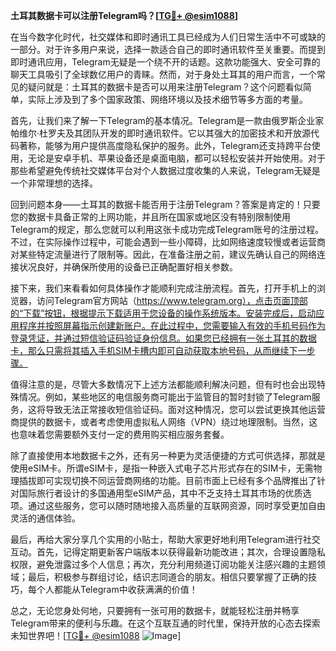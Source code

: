 **土耳其数据卡可以注册Telegram吗？[[TG💪+ @esim1088](https://t.me/s/esim1088)]**

在当今数字化时代，社交媒体和即时通讯工具已经成为人们日常生活中不可或缺的一部分。对于许多用户来说，选择一款适合自己的即时通讯软件至关重要。而提到即时通讯应用，Telegram无疑是一个绕不开的话题。这款功能强大、安全可靠的聊天工具吸引了全球数亿用户的青睐。然而，对于身处土耳其的用户而言，一个常见的疑问就是：土耳其的数据卡是否可以用来注册Telegram？这个问题看似简单，实际上涉及到了多个国家政策、网络环境以及技术细节等多方面的考量。

首先，让我们来了解一下Telegram的基本情况。Telegram是一款由俄罗斯企业家帕维尔·杜罗夫及其团队开发的即时通讯软件。它以其强大的加密技术和开放源代码著称，能够为用户提供高度隐私保护的服务。此外，Telegram还支持跨平台使用，无论是安卓手机、苹果设备还是桌面电脑，都可以轻松安装并开始使用。对于那些希望避免传统社交媒体平台对个人数据过度收集的人来说，Telegram无疑是一个非常理想的选择。

回到问题本身——土耳其的数据卡能否用于注册Telegram？答案是肯定的！只要您的数据卡具备正常的上网功能，并且所在国家或地区没有特别限制使用Telegram的规定，那么您就可以利用这张卡成功完成Telegram账号的注册过程。不过，在实际操作过程中，可能会遇到一些小障碍，比如网络速度较慢或者运营商对某些特定流量进行了限制等。因此，在准备注册之前，建议先确认自己的网络连接状况良好，并确保所使用的设备已正确配置好相关参数。

接下来，我们来看看如何具体操作才能顺利完成注册流程。首先，打开手机上的浏览器，访问Telegram官方网站（https://www.telegram.org），点击页面顶部的“下载”按钮，根据提示下载适用于您设备的操作系统版本。安装完成后，启动应用程序并按照屏幕指示创建新账户。在此过程中，您需要输入有效的手机号码作为登录凭证，并通过短信验证码验证身份信息。如果您已经拥有一张土耳其的数据卡，那么只需将其插入手机SIM卡槽内即可自动获取本地号码，从而继续下一步骤。

值得注意的是，尽管大多数情况下上述方法都能顺利解决问题，但有时也会出现特殊情况。例如，某些地区的电信服务商可能出于监管目的暂时封锁了Telegram服务，这将导致无法正常接收短信验证码。面对这种情况，您可以尝试更换其他运营商提供的数据卡，或者考虑使用虚拟私人网络（VPN）绕过地理限制。当然，这也意味着您需要额外支付一定的费用购买相应服务套餐。

除了直接使用本地数据卡之外，还有另一种更为灵活便捷的方式可供选择，那就是使用eSIM卡。所谓eSIM卡，是指一种嵌入式电子芯片形式存在的SIM卡，无需物理插拔即可实现切换不同运营商网络的功能。目前市面上已经有多个品牌推出了针对国际旅行者设计的多国通用型eSIM产品，其中不乏支持土耳其市场的优质选项。通过这些服务，您可以随时随地接入高质量的互联网资源，同时享受更加自由灵活的通信体验。

最后，再给大家分享几个实用的小贴士，帮助大家更好地利用Telegram进行社交互动。首先，记得定期更新客户端版本以获得最新功能改进；其次，合理设置隐私权限，避免泄露过多个人信息；再次，充分利用频道订阅功能关注感兴趣的主题领域；最后，积极参与群组讨论，结识志同道合的朋友。相信只要掌握了正确的技巧，每个人都能从Telegram中收获满满的价值！

总之，无论您身处何地，只要拥有一张可用的数据卡，就能轻松注册并畅享Telegram带来的便利与乐趣。在这个互联互通的时代里，保持开放的心态去探索未知世界吧！[[TG💪+ @esim1088](https://t.me/s/esim1088) ![Image](https://i.postimg.cc/4NQfJmqS/Snipaste-2025-05-13-00-14-12.png)]